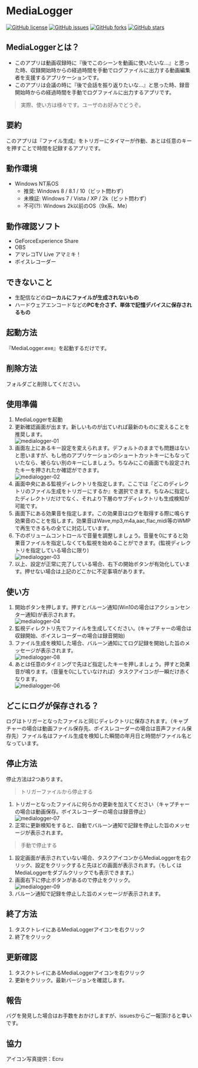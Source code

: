 # MediaLogger
<a href="https://github.com/obakyuu/MediaLogger/blob/master/LICENSE"><img alt="GitHub license" src="https://img.shields.io/github/license/obakyuu/MediaLogger"></a>
<a href="https://github.com/obakyuu/MediaLogger/issues"><img alt="GitHub issues" src="https://img.shields.io/github/issues/obakyuu/MediaLogger"></a>
<a href="https://github.com/obakyuu/MediaLogger/network"><img alt="GitHub forks" src="https://img.shields.io/github/forks/obakyuu/MediaLogger"></a>
<a href="https://github.com/obakyuu/MediaLogger/stargazers"><img alt="GitHub stars" src="https://img.shields.io/github/stars/obakyuu/MediaLogger"></a><br>
## MediaLoggerとは？

- このアプリは動画収録時に『後でこのシーンを動画に使いたいな...』と思った時、収録開始時からの経過時間を手動でログファイルに出力する動画編集者を支援するアプリケーションです。
- このアプリは会議の時に『後で会話を振り返りたいな...』と思った時、録音開始時からの経過時間を手動でログファイルに出力するアプリです。

> 実際、使い方は様々です。ユーザのお好みでどうぞ。

## 要約
 
このアプリは『ファイル生成』をトリガーにタイマーが作動、あとは任意のキーを押すことで時間を記録するアプリです。
 
## 動作環境

- Windows NT系OS
  - 推奨: Windows 8 / 8.1 / 10（ビット問わず）
  - 未検証: Windows 7 / Vista / XP / 2k（ビット問わず）
  - 不可(?): Windows 2k以前のOS（9x系、Me）

## 動作確認ソフト

- GeForceExperience Share
- OBS
- アマレコTV Live アマミキ！
- ボイスレコーダー

## できないこと

- 生配信などの<b>ローカルにファイルが生成されないもの</b>
- ハードウェアエンコードなどの<b>PCを介さず、単体で記憶デバイスに保存されるもの</b>

## 起動方法

『MediaLogger.exe』を起動するだけです。

## 削除方法

フォルダごと削除してください。

## 使用準備

1. MediaLoggerを起動
1. 更新確認画面が出ます。新しいものが出ていれば最新のものに変えることを推奨します。
<br>![medialogger-01](https://user-images.githubusercontent.com/50388614/87239534-21fc5e00-c44b-11ea-939d-2dc3c0de8abc.gif)
1. 画面左上にあるキー設定を変えられます。デフォルトのままでも問題はないと思いますが、もし他のアプリケーションのショートカットキーにもなっていたなら、被らない別のキーにしましょう。ちなみにこの画面でも設定されたキーを押されたか確認ができます。
<br>![medialogger-02](https://user-images.githubusercontent.com/50388614/87239610-1a898480-c44c-11ea-832c-06d09b84c5ea.gif)
1. 画面中央にある監視ディレクトリを指定します。ここでは『どこのディレクトリのファイル生成をトリガーにするか』を選択できます。ちなみに指定したディレクトリだけでなく、それより下層のサブディレクトリも生成検知が可能です。
1. 画面下にある効果音を指定します。この効果音はログを取得する際に鳴らす効果音のことを指します。効果音はWave,mp3,m4a,aac,flac,midi等のWMPで再生できるもの全てに対応しています。
1. 下のボリュームコントロールで音量を調整しましょう。音量を0にすると効果音ファイルを指定しなくても監視を始めることができます。(監視ディレクトリを指定している場合に限り)
<br>![medialogger-03](https://user-images.githubusercontent.com/50388614/87239679-de0a5880-c44c-11ea-8be0-723d609683b4.gif)
1. 以上、設定が正常に完了している場合、右下の開始ボタンが有効化しています。押せない場合は上記のどこかに不足事項があります。

## 使い方

1. 開始ボタンを押します。押すとバルーン通知(Win10の場合はアクションセンター通知)が表示されます。
<br>![medialogger-04](https://user-images.githubusercontent.com/50388614/87240616-fd59b380-c455-11ea-849a-54bb36baf153.gif)
1. 監視ディレクトリ先でファイルを生成してください。(キャプチャーの場合は収録開始、ボイスレコーダーの場合は録音開始)
1. ファイル生成を検知した場合、バルーン通知にてログ記録を開始した旨のメッセージが表示されます。
<br>![medialogger-08](https://user-images.githubusercontent.com/50388614/87240965-38a9b180-c459-11ea-8142-5e604a5b372f.gif)
1. あとは任意のタイミングで先ほど指定したキーを押しましょう。押すと効果音が鳴ります。（音量を0にしていなければ）タスクアイコンが一瞬だけ赤くなります。
<br>![medialogger-06](https://user-images.githubusercontent.com/50388614/87240808-da300380-c457-11ea-9669-d9c7bf91f09d.gif)

## どこにログが保存される？

ログはトリガーとなったファイルと同じディレクトリに保存されます。（キャプチャーの場合は動画ファイル保存先、ボイスレコーダーの場合は音声ファイル保存先）ファイル名はファイル生成を検知した瞬間の年月日と時間がファイル名となっています。

## 停止方法

停止方法は2つあります。

> トリガーファイルから停止する
1. トリガーとなったファイルに何らかの更新を加えてください（キャプチャーの場合は動画保存。ボイスレコーダーの場合は録音停止）
<br>![medialogger-07](https://user-images.githubusercontent.com/50388614/87240892-85d95380-c458-11ea-8cda-997fab2825bd.gif)
1. 正常に更新検知をすると、自動でバルーン通知で記録を停止した旨のメッセージが表示されます。
> 手動で停止する
1. 設定画面が表示されていない場合、タスクアイコンからMediaLoggerを右クリック、設定をクリックすると先ほどの画面が表示されます。（もしくはMediaLoggerをダブルクリックでも表示できます。）
1. 画面右下に停止ボタンがあるので停止をクリック。
<br>![medialogger-09](https://user-images.githubusercontent.com/50388614/87241227-c8505f80-c45b-11ea-8229-8c1867de81b9.gif)
1. バルーン通知で記録を停止した旨のメッセージが表示されます。

## 終了方法

1. タスクトレイにあるMediaLoggerアイコンを右クリック
1. 終了をクリック

## 更新確認

1. タスクトレイにあるMediaLoggerアイコンを右クリック
1. 更新をクリック。最新バージョンを確認します。

## 報告

バグを発見した場合はお手数をおかけしますが、issuesからご一報頂けると幸いです。

## 協力

アイコン写真提供：Ecru
